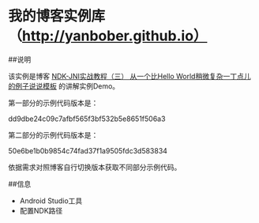# 我的博客实例库（http://yanbober.github.io）

##说明

该实例是博客 [NDK-JNI实战教程（三） 从一个比Hello World稍微复杂一丁点儿的例子说说模板](http://yanbober.github.io/2015/02/25/android_studio_jni_3/) 的讲解实例Demo。

第一部分的示例代码版本是：

dd9dbe24c09c7afbf565f3bf532b5e8651f506a3

第二部分的示例代码版本是：

50e6be1b0b9854c74fad37f1a9505fdc3d583834

依据需求对照博客自行切换版本获取不同部分示例代码。

##信息

- Android Studio工具
- 配置NDK路径
